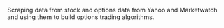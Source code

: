 Scraping data from stock and options data from Yahoo and Marketwatch and using them to build options trading algorithms.

